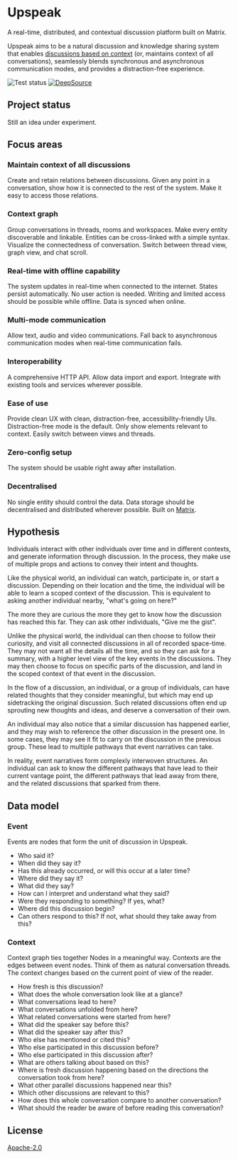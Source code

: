 # Upspeak

A real-time, distributed, and contextual discussion platform built on Matrix.

Upspeak aims to be a natural discussion and knowledge sharing system that enables [discussions based on context](context.md) (or, maintains context of all conversations), seamlessly blends synchronous and asynchronous communication modes, and provides a distraction-free experience.

![Test status](https://github.com/upspeak/upspeak/workflows/Test/badge.svg) [![DeepSource](https://static.deepsource.io/deepsource-badge-light-mini.svg)](https://deepsource.io/gh/upspeak/upspeak/?ref=repository-badge)

## Project status

Still an idea under experiment.

## Focus areas

### Maintain context of all discussions

Create and retain relations between discussions. Given any point in a conversation, show how it is connected to the rest of the system. Make it easy to access those relations.

### Context graph

Group conversations in threads, rooms and workspaces. Make every entity discoverable and linkable. Entities can be cross-linked with a simple syntax. Visualize the connectedness of conversation. Switch between thread view, graph view, and chat scroll.

### Real-time with offline capability

The system updates in real-time when connected to the internet. States persist automatically. No user action is needed. Writing and limited access should be possible while offline. Data is synced when online.

### Multi-mode communication

Allow text, audio and video communications. Fall back to asynchronous communication modes when real-time communication fails.

### Interoperability

A comprehensive HTTP API. Allow data import and export. Integrate with existing tools and services wherever possible.

### Ease of use

Provide clean UX with clean, distraction-free, accessibility-friendly UIs. Distraction-free mode is the default. Only show elements relevant to context. Easily switch between views and threads.

### Zero-config setup

 The system should be usable right away after installation.

### Decentralised

No single entity should control the data. Data storage should be decentralised and distributed wherever possible. Built on [Matrix](https://matrix.org).

## Hypothesis

Individuals interact with other individuals over time and in different contexts, and generate information through discussion. In the process, they make use of multiple props and actions to convey their intent and thoughts.

Like the physical world, an individual can watch, participate in, or start a discussion. Depending on their location and the time, the individual will be able to learn a scoped context of the discussion. This is equivalent to asking another individual nearby, "what's going on here?"

The more they are curious the more they get to know how the discussion has reached this far. They can ask other individuals, "Give me the gist".

Unlike the physical world, the individual can then choose to follow their curiosity, and visit all connected discussions in all of recorded space-time. They may not want all the details all the time, and so they can ask for a summary, with a higher level view of the key events in the discussions. They may then choose to focus on specific parts of the discussion, and land in the scoped context of that event in the discussion.

In the flow of a discussion, an individual, or a group of individuals, can have related thoughts that they consider meaningful, but which may end up sidetracking the original discussion. Such related discussions often end up sprouting new thoughts and ideas, and deserve a conversation of their own.

An individual may also notice that a similar discussion has happened earlier, and they may wish to reference the other discussion in the present one. In some cases, they may see it fit to carry on the discussion in the previous group. These lead to multiple pathways that event narratives can take.

In reality, event narratives form complexly interwoven structures. An individual can ask to know the different pathways that have lead to their current vantage point, the different pathways that lead away from there, and the related discussions that sparked from there.

## Data model

### Event

Events are nodes that form the unit of discussion in Upspeak.

- Who said it?
- When did they say it?
- Has this already occurred, or will this occur at a later time?
- Where did they say it?
- What did they say?
- How can I interpret and understand what they said?
- Were they responding to something? If yes, what?
- Where did this discussion begin?
- Can others respond to this? If not, what should they take away from this?

### Context

Context graph ties together Nodes in a meaningful way. Contexts are the edges between event nodes. Think of them as natural conversation threads. The context changes based on the current point of view of the reader.

- How fresh is this discussion?
- What does the whole conversation look like at a glance?
- What conversations lead to here?
- What conversations unfolded from here?
- What related conversations were started from here?
- What did the speaker say before this?
- What did the speaker say after this?
- Who else has mentioned or cited this?
- Who else participated in this discussion before?
- Who else participated in this discussion after?
- What are others talking about based on this?
- Where is fresh discussion happening based on the directions the conversation took from here?
- What other parallel discussions happened near this?
- Which other discussions are relevant to this?
- How does this whole conversation compare to another conversation?
- What should the reader be aware of before reading this conversation?

## License

[Apache-2.0](https://www.apache.org/licenses/LICENSE-2.0)
